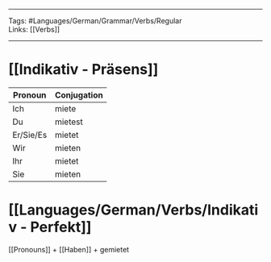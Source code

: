 ___
Tags: #Languages/German/Grammar/Verbs/Regular  
Links: [[Verbs]]
___
# [[Indikativ - Präsens]]
Pronoun|Conjugation
------------ | ------------
Ich | miete
Du | mietest
Er/Sie/Es | mietet
Wir | mieten
Ihr | mietet
Sie | mieten


# [[Languages/German/Verbs/Indikativ - Perfekt]]
[[Pronouns]] + [[Haben]] + gemietet